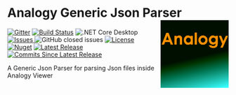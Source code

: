 # Analogy Generic Json Parser    <img src="./Assets/Analogy_logo2.png" align="right" width="155px" height="155px">

<p align="center">
    
[![Gitter](https://badges.gitter.im/Analogy-LogViewer/community.svg)](https://gitter.im/Analogy-LogViewer/community?utm_source=badge&utm_medium=badge&utm_campaign=pr-badge) 
 [![Build Status](https://dev.azure.com/Analogy-LogViewer/Analogy%20Log%20Viewer/_apis/build/status/Analogy-LogViewer.Analogy.LogViewer.JsonParser?branchName=master)](https://dev.azure.com/Analogy-LogViewer/Analogy%20Log%20Viewer/_build/latest?definitionId=12&branchName=master)  ![.NET Core Desktop](https://github.com/Analogy-LogViewer/Analogy.LogViewer.JsonParser/workflows/.NET%20Core%20Desktop/badge.svg)
<a href="https://github.com/Analogy-LogViewer/Analogy.LogViewer.JsonParser/issues">
    <img src="https://img.shields.io/github/issues/Analogy-LogViewer/Analogy.LogViewer.JsonParser"  alt="Issues" />
</a>
![GitHub closed issues](https://img.shields.io/github/issues-closed-raw/Analogy-LogViewer/Analogy.LogViewer.JsonParser)
<a href="https://github.com/Analogy-LogViewer/Analogy.LogViewer.JsonParser/blob/master/LICENSE.md">
    <img src="https://img.shields.io/github/license/Analogy-LogViewer/Analogy.LogViewer.JsonParser"  alt="License" />
</a>
[![Nuget](https://img.shields.io/nuget/v/Analogy.LogViewer.JsonParser)](https://www.nuget.org/packages/Analogy.LogViewer.JsonParser/)
<a href="https://github.com/Analogy-LogViewer/Analogy.LogViewer.JsonParser/releases">
    <img src="https://img.shields.io/github/v/release/Analogy-LogViewer/Analogy.LogViewer.JsonParser"  alt="Latest Release" />
</a>
<a href="https://github.com/Analogy-LogViewer/Analogy.LogViewer.JsonParser/compare/V1.0.0...master">
    <img src="https://img.shields.io/github/commits-since/Analogy-LogViewer/Analogy.LogViewer.JsonParser/latest"  alt="Commits Since Latest Release"/>
</a>
</p>

A Generic Json Parser  for parsing Json files inside Analogy Viewer
